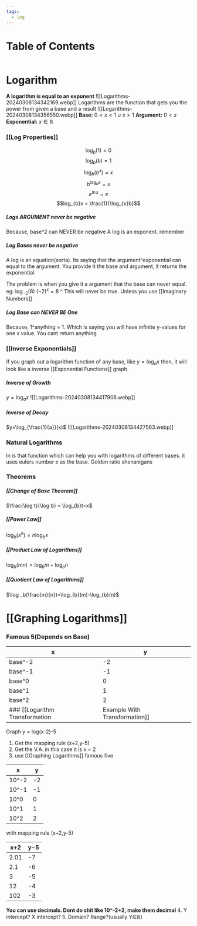 ```yaml
---
tags:
  - log
---
```

# Table of Contents
```table-of-contents
```
# Logarithm
**A logarithm is equal to an exponent**
![[Logarithms-20240308134342169.webp]]
Logarithms are the function that gets you the power from given a base and a result
![[Logarithms-20240308134356550.webp]]
**Base:** $0 < x < 1 ∪ x>1$
**Argument:** $0<x$
**Exponential:** $x∈ℝ$
### [[Log Properties]]
$$\log _b(1)=0$$
$$\log_{b}(b)=1$$
$$\log_{b}(b^x)=x$$
$$b^{\log_{b}x}=x$$
$$e^{\ln x}=x$$
$$log_{b}x = \frac{1}{\log_{x}b}$$

##### Logs ARGUMENT never be negative
Because, base^2 can NEVER be negative
A log is an exponent. remember
##### Log Bases never be negative
A log is an equation(sorta). Its saying that the argument^exponential can equal to the argument.
You provide it the base and argument, it returns the exponential.

The problem is when you give it a argument that the base can never equal.
eg: $\log_{-2}(8)$
$(-2)^x=8$
^ This will never be true. Unless you use [[Imaginary Numbers]]
##### Log Base can NEVER BE One
Because, 1^anything = 1. Which is saying you will have infinite y-values for one x value. You cant return anything

### [[Inverse Exponentials]]
If you graph out a logarithm function of any base, like $y=\log_{a}x$
then, it will look like a inverse [[Exponential Functions]] graph
##### Inverse of Growth
$y=\log_{a}x$
![[Logarithms-20240308134417906.webp]]
##### Inverse of Decay
$y=\log_{\frac{1}{a}}(x)$
![[Logarithms-20240308134427563.webp]]

### Natural Logarithms
ln is that function which can help you with logarithms of different bases.
it uses eulers number $e$ as the base. Golden ratio shenanigans

### Theorems
##### [[Change of Base Theorem]]
$\frac{\log t}{\log b} = \log_{b}t=x$
##### [[Power Law]]
$\log_{b}(x^n)=n\log_{b}x$
##### [[Product Law of Logarithms]]
$\log_{b}(mn)=\log_{b}m+\log_{b}n$
##### [[Quotient Law of Logarithms]]
$\log _b(\frac{m}{n})=\log_{b}(m)-\log_{b}(n)$
# [[Graphing Logarithms]]
### Famous 5(Depends on Base)

| x       | y   |
| ------- | --- |
| base^-2 | -2  |
| base^-1 | -1  |
| base^0  | 0   |
| base^1  | 1   |
| base^2  | 2   |
### [[Logarithm Transformation|Example With Transformation]]
Graph y = log(x-2)-5
1. Get the mapping rule (x+2,y-5)
2. Get the V.A. in this case it is x = 2
3. use [[Graphing Logarithms]] famous five

| x     | y   |
| ----- | --- |
| 10^-2 | -2  |
| 10^-1 | -1  |
| 10^0  | 0   |
| 10^1  | 1   |
| 10^2  | 2   |
with mapping rule (x+2,y-5)

| x+2     | y-5   |
| ----- | --- |
| 2.01 | -7  |
| 2.1 | -6  |
| 3  | -5   |
| 12  | -4   |
| 102  | -3   |
**You can use decimals. Dont do shit like 10^-2+2, make them decimal**
4. Y intercept? X intercept? 
5. Domain? Range?(usually Y∈ℝ)